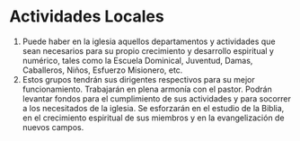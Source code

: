 # Actividades Locales

1. Puede haber en la iglesia aquellos departamentos y actividades que sean necesarios para su propio crecimiento y desarrollo espiritual y numérico, tales como la Escuela Dominical, Juventud, Damas, Caballeros, Niños, Esfuerzo Misionero, etc.
2. Estos grupos tendrán sus dirigentes respectivos para su mejor funcionamiento. Trabajarán en plena armonía con el pastor. Podrán levantar fondos para el cumplimiento de sus actividades y para socorrer a los necesitados de la iglesia. Se esforzarán en el estudio de la Biblia, en el crecimiento espiritual de sus miembros y en la evangelización de nuevos campos.